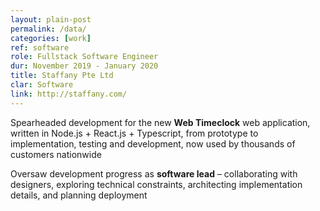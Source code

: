 ```yaml
---
layout: plain-post
permalink: /data/
categories: [work]
ref: software
role: Fullstack Software Engineer
dur: November 2019 - January 2020
title: Staffany Pte Ltd
clar: Software
link: http://staffany.com/
---
```


Spearheaded development for the new <b>Web Timeclock</b> web application, written in Node.js + React.js + Typescript, from prototype to implementation, testing and development, now used by thousands of customers nationwide

Oversaw development progress as <b>software lead</b> – collaborating with designers, exploring technical constraints, architecting implementation details, and planning deployment
